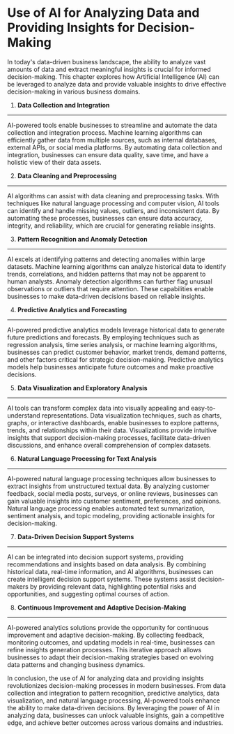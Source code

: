Use of AI for Analyzing Data and Providing Insights for Decision-Making
=======================================================================

In today's data-driven business landscape, the ability to analyze vast amounts of data and extract meaningful insights is crucial for informed decision-making. This chapter explores how Artificial Intelligence (AI) can be leveraged to analyze data and provide valuable insights to drive effective decision-making in various business domains.

1. **Data Collection and Integration**
--------------------------------------

AI-powered tools enable businesses to streamline and automate the data collection and integration process. Machine learning algorithms can efficiently gather data from multiple sources, such as internal databases, external APIs, or social media platforms. By automating data collection and integration, businesses can ensure data quality, save time, and have a holistic view of their data assets.

2. **Data Cleaning and Preprocessing**
--------------------------------------

AI algorithms can assist with data cleaning and preprocessing tasks. With techniques like natural language processing and computer vision, AI tools can identify and handle missing values, outliers, and inconsistent data. By automating these processes, businesses can ensure data accuracy, integrity, and reliability, which are crucial for generating reliable insights.

3. **Pattern Recognition and Anomaly Detection**
------------------------------------------------

AI excels at identifying patterns and detecting anomalies within large datasets. Machine learning algorithms can analyze historical data to identify trends, correlations, and hidden patterns that may not be apparent to human analysts. Anomaly detection algorithms can further flag unusual observations or outliers that require attention. These capabilities enable businesses to make data-driven decisions based on reliable insights.

4. **Predictive Analytics and Forecasting**
-------------------------------------------

AI-powered predictive analytics models leverage historical data to generate future predictions and forecasts. By employing techniques such as regression analysis, time series analysis, or machine learning algorithms, businesses can predict customer behavior, market trends, demand patterns, and other factors critical for strategic decision-making. Predictive analytics models help businesses anticipate future outcomes and make proactive decisions.

5. **Data Visualization and Exploratory Analysis**
--------------------------------------------------

AI tools can transform complex data into visually appealing and easy-to-understand representations. Data visualization techniques, such as charts, graphs, or interactive dashboards, enable businesses to explore patterns, trends, and relationships within their data. Visualizations provide intuitive insights that support decision-making processes, facilitate data-driven discussions, and enhance overall comprehension of complex datasets.

6. **Natural Language Processing for Text Analysis**
----------------------------------------------------

AI-powered natural language processing techniques allow businesses to extract insights from unstructured textual data. By analyzing customer feedback, social media posts, surveys, or online reviews, businesses can gain valuable insights into customer sentiment, preferences, and opinions. Natural language processing enables automated text summarization, sentiment analysis, and topic modeling, providing actionable insights for decision-making.

7. **Data-Driven Decision Support Systems**
-------------------------------------------

AI can be integrated into decision support systems, providing recommendations and insights based on data analysis. By combining historical data, real-time information, and AI algorithms, businesses can create intelligent decision support systems. These systems assist decision-makers by providing relevant data, highlighting potential risks and opportunities, and suggesting optimal courses of action.

8. **Continuous Improvement and Adaptive Decision-Making**
----------------------------------------------------------

AI-powered analytics solutions provide the opportunity for continuous improvement and adaptive decision-making. By collecting feedback, monitoring outcomes, and updating models in real-time, businesses can refine insights generation processes. This iterative approach allows businesses to adapt their decision-making strategies based on evolving data patterns and changing business dynamics.

In conclusion, the use of AI for analyzing data and providing insights revolutionizes decision-making processes in modern businesses. From data collection and integration to pattern recognition, predictive analytics, data visualization, and natural language processing, AI-powered tools enhance the ability to make data-driven decisions. By leveraging the power of AI in analyzing data, businesses can unlock valuable insights, gain a competitive edge, and achieve better outcomes across various domains and industries.
